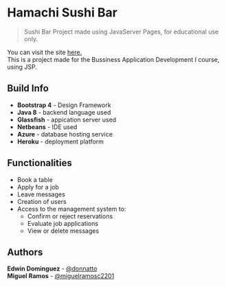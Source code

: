 # Hamachi Sushi Bar
>Sushi Bar Project made using JavaServer Pages, for educational use only.  

You can visit the site [here.](https://hamachisushi.herokuapp.com)  
This is a project made for the Bussiness Application Development I course, using JSP.

## Build Info
- **Bootstrap 4** - Design Framework
- **Java 8** - backend language used
- **Glassfish** - appication server used
- **Netbeans** - IDE used
- **Azure** - database hosting service
- **Heroku** - deployment platform

## Functionalities
- Book a table
- Apply for a job
- Leave messages
- Creation of users
- Access to the management system to:
    - Confirm or reject reservations
    - Evaluate job applications
    - View or delete messages

## Authors
**Edwin Dominguez** - [@donnatto](https://github.com/donnatto)  
**Miguel Ramos** - [@miguelramosc2201](https://github.com/miguelramosc2201)
